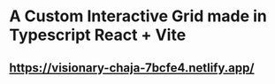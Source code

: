 # A Custom Interactive Grid made in Typescript React + Vite
## https://visionary-chaja-7bcfe4.netlify.app/

